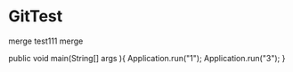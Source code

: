 # GitTest


merge
test111
merge

public void main(String[] args ){
   Application.run("1");
   Application.run("3");
}
